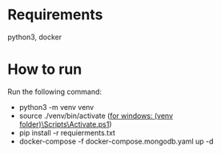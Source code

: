 # Requirements

python3, docker

# How to run

Run the following command:
- python3 -m venv venv
- source ./venv/bin/activate ([for windows: (venv folder)\Scripts\Activate.ps1](https://docs.python.org/3/library/venv.html))
- pip install -r requierments.txt
- docker-compose -f docker-compose.mongodb.yaml up -d
